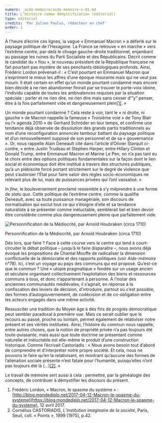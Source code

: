 ```yaml
---
numero: _aide-memoire/aide-memoire-n-81.md
title: L’Histoire comme démystification (éditorial)
type: editorial
credits: 'Par Julien Paulus, rédacteur en chef'
order: 1
---
```

À l’heure d’écrire ces lignes, la vague « Emmanuel Macron » a déferlé sur le paysage politique de l’Hexagone. La France se retrouve « en marche » vers l’extrême centre, par-delà le clivage gauche-droite traditionnel, enjambant au passage les ruines du Parti Socialiste et des Républicains. Décrit comme le candidat du « flou », le nouveau président de la République française ne fait pourtant pas mystère de ses penchants idéologiques profonds. Ainsi, Frédéric Lordon prévenait-il : « C’est pourtant en Emmanuel Macron que s’expriment le mieux les affres d’une époque mourante mais qui ne veut pas mourir. Il était certain en effet qu’un monde pourtant condamné mais encore bien décidé à ne rien abandonner finirait par se trouver le porte-voix idoine, l’individu capable de toutes les ambivalences requises par la situation spéciale : parler et ne rien dire, ne rien dire mais sans cesser d’“y” penser, être à la fois parfaitement vide et dangereusement plein[[1]](#footnote-1). »

Un monde pourtant condamné ? Cela reste à voir, tant le « ni droite, ni gauche » de Macron rappelle la fameuse « Troisième voie » de Tony Blair ou l’« agenda 2010 » de Gerhard Schröder en leur temps, et confirme une tendance déjà observée de dissolution des grands partis traditionnels au nom d’une reconfiguration annoncée tambour battant du paysage politique et d’un renouvellement supposé de son personnel et de sa « gouvernance ». Or, nous rappelle Alain Deneault cité dans l’article d’Olivier Starquit ci-contre, « entre Justin Trudeau et Stephen Harper, entre Hillary Clinton et Donald Trump, entre Emmanuel Macron et Marine Le Pen, on n’a pas tant eu le choix entre des options politiques fondamentales sur la façon dont le lien social et économique doit être institué à travers des structures publiques, qu’à un plébiscite forcé portant strictement sur le degré de violence que peut s’autoriser l’État pour faire valoir des règles socio-économiques ne relevant plus de lui, mais de puissances privées qui l’ont vassalisé. »

_In fine_, le bouleversement proclamé ressemble à s’y méprendre à une forme de _statu quo_. Cette politique de l’extrême centre, comme la qualifie Deneault, avec sa toute puissance managériale, son discours de normalisation qui exclut tout ce qui s’éloigne d’elle et sa tendance naturaliste à se présenter comme inéluctable, semblerait bel et bien devoir être considérée comme plus dangereusement pleine que parfaitement vide.



![Personnification de la Médiocrité, par Arnold Houbraken (circa 1710)](/assets/uploads/am-81-mediocrite.jpg)

<span class="img-copyright"> Personnification de la Médiocrité, par Arnold Houbraken (circa 1710) </span>


Dès lors, que faire ? Face à cette course vers le centre qui tend à court-circuiter le débat politique – jusqu’à le faire disparaître –, nous avons déjà évoqué les propositions de Chantal Mouffe de radicaliser la dimension conflictuelle de la démocratie et des rapports politiques (voir _Aide-mémoire_ n°78). Ici, c’est un voyage au pays des communs qui est proposé. Qu’est-ce que le commun ? Une « utopie pragmatique » fondée sur un usage ancien et séculaire organisant collectivement l’exploitation des biens et ressources communs à tous, et donc n’appartenant à personne. À l’instar des anciennes communautés médiévales, il s’agirait, en réponse à la confiscation des leviers de décision, d’introduire, partout où c’est possible, des formes d’autogouvernement, de codécision et de co-obligation entre les acteurs engagés dans une même activité.

Ressusciter une tradition du Moyen âge à des fins de progrès démocratique peut sembler paradoxal à première vue. Mais ce serait oublier que le recours au passé, proche ou lointain, permet également de relativiser notre présent et ses vérités instituées. Ainsi, l’histoire du commun nous rappelle, entre autres choses, que la notion de propriété privée n’a pas toujours été toute-puissante, mais aussi que toute doctrine se présentant comme naturelle et inéluctable est elle-même le produit d’une construction historique. Comme l’écrivait Castoriadis : « Nous avons besoin tout d’abord de comprendre et d’interpréter notre propre société. Et cela, nous ne pouvons le faire qu’en la relativisant, en montrant qu’aucune des formes de l’aliénation sociale présente n’est fatale pour l’humanité, puisqu’elles n’ont pas toujours été là (…)[[2]](#footnote-2). »  

Le travail de mémoire sert aussi à cela : permettre, par la généalogie des concepts, de contribuer à démystifier les discours du présent.



 



1. Frédéric Lordon, « Macron, le spasme du système » : [http://blog.mondediplo.net/2017-04-12-Macron-le-spasme-du-systeme](https://blog.mondediplo.net/2017-04-12-Macron-le-spasme-du-systeme), 12 avril 2017.
2. Cornélius CASTORIADIS, _L’institution imaginaire de la société_, Paris, Seuil, coll. « Points », 1999 \[1975], p.42.
